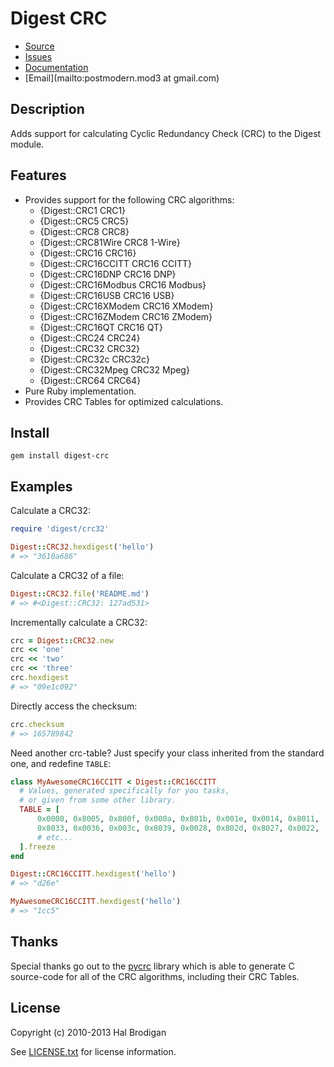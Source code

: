 # Digest CRC

* [Source](https://github.com/postmodern/digest-crc)
* [Issues](https://github.com/postmodern/digest-crc/issues)
* [Documentation](http://rubydoc.info/gems/digest-crc/frames)
* [Email](mailto:postmodern.mod3 at gmail.com)

## Description

Adds support for calculating Cyclic Redundancy Check (CRC) to the Digest
module.

## Features

* Provides support for the following CRC algorithms:
  * {Digest::CRC1 CRC1}
  * {Digest::CRC5 CRC5}
  * {Digest::CRC8 CRC8}
  * {Digest::CRC81Wire CRC8 1-Wire}
  * {Digest::CRC16 CRC16}
  * {Digest::CRC16CCITT CRC16 CCITT}
  * {Digest::CRC16DNP CRC16 DNP}
  * {Digest::CRC16Modbus CRC16 Modbus}
  * {Digest::CRC16USB CRC16 USB}
  * {Digest::CRC16XModem CRC16 XModem}
  * {Digest::CRC16ZModem CRC16 ZModem}
  * {Digest::CRC16QT CRC16 QT}
  * {Digest::CRC24 CRC24}
  * {Digest::CRC32 CRC32}
  * {Digest::CRC32c CRC32c}
  * {Digest::CRC32Mpeg CRC32 Mpeg}
  * {Digest::CRC64 CRC64}
* Pure Ruby implementation.
* Provides CRC Tables for optimized calculations.

## Install

```
gem install digest-crc
```

## Examples

Calculate a CRC32:

```ruby
require 'digest/crc32'

Digest::CRC32.hexdigest('hello')
# => "3610a686"
```

Calculate a CRC32 of a file:

```ruby
Digest::CRC32.file('README.md')
# => #<Digest::CRC32: 127ad531>
```

Incrementally calculate a CRC32:

```ruby
crc = Digest::CRC32.new
crc << 'one'
crc << 'two'
crc << 'three'
crc.hexdigest
# => "09e1c092"
```

Directly access the checksum:

```ruby
crc.checksum
# => 165789842
```

Need another crc-table?
Just specify your class inherited from the standard one, and redefine `TABLE`:

```ruby
class MyAwesomeCRC16CCITT < Digest::CRC16CCITT
  # Values, generated specifically for you tasks,
  # or given from some other library.
  TABLE = [
      0x0000, 0x8005, 0x800f, 0x000a, 0x801b, 0x001e, 0x0014, 0x8011,
      0x8033, 0x0036, 0x003c, 0x8039, 0x0028, 0x802d, 0x8027, 0x0022,
      # etc...
  ].freeze
end

Digest::CRC16CCITT.hexdigest('hello')
# => "d26e"

MyAwesomeCRC16CCITT.hexdigest('hello')
# => "1cc5"
```

## Thanks

Special thanks go out to the [pycrc](http://www.tty1.net/pycrc/) library
which is able to generate C source-code for all of the CRC algorithms,
including their CRC Tables.

## License

Copyright (c) 2010-2013 Hal Brodigan

See [LICENSE.txt](LICENSE.txt) for license information.
